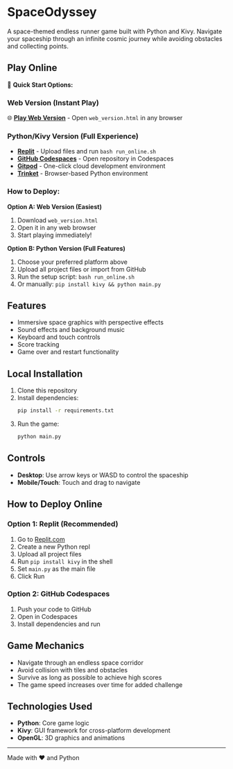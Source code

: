 # SpaceOdyssey

A space-themed endless runner game built with Python and Kivy. Navigate your spaceship through an infinite cosmic journey while avoiding obstacles and collecting points.

## Play Online

🚀 **Quick Start Options:**

### Web Version (Instant Play)
🌐 **[Play Web Version](./web_version.html)** - Open `web_version.html` in any browser

### Python/Kivy Version (Full Experience)
- **[Replit](https://replit.com)** - Upload files and run `bash run_online.sh`
- **[GitHub Codespaces](https://github.com/codespaces)** - Open repository in Codespaces
- **[Gitpod](https://gitpod.io)** - One-click cloud development environment
- **[Trinket](https://trinket.io)** - Browser-based Python environment

### How to Deploy:
**Option A: Web Version (Easiest)**
1. Download `web_version.html`
2. Open it in any web browser
3. Start playing immediately!

**Option B: Python Version (Full Features)**
1. Choose your preferred platform above
2. Upload all project files or import from GitHub
3. Run the setup script: `bash run_online.sh`
4. Or manually: `pip install kivy && python main.py`

## Features

- Immersive space graphics with perspective effects
- Sound effects and background music
- Keyboard and touch controls
- Score tracking
- Game over and restart functionality

## Local Installation

1. Clone this repository
2. Install dependencies:
   ```bash
   pip install -r requirements.txt
   ```
3. Run the game:
   ```bash
   python main.py
   ```

## Controls

- **Desktop**: Use arrow keys or WASD to control the spaceship
- **Mobile/Touch**: Touch and drag to navigate

## How to Deploy Online

### Option 1: Replit (Recommended)
1. Go to [Replit.com](https://replit.com)
2. Create a new Python repl
3. Upload all project files
4. Run `pip install kivy` in the shell
5. Set `main.py` as the main file
6. Click Run

### Option 2: GitHub Codespaces
1. Push your code to GitHub
2. Open in Codespaces
3. Install dependencies and run

## Game Mechanics

- Navigate through an endless space corridor
- Avoid collision with tiles and obstacles
- Survive as long as possible to achieve high scores
- The game speed increases over time for added challenge

## Technologies Used

- **Python**: Core game logic
- **Kivy**: GUI framework for cross-platform development
- **OpenGL**: 3D graphics and animations

---

Made with ❤️ and Python
